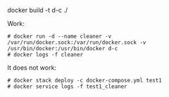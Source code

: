 docker build -t d-c ./

Work:
```
# docker run -d --name cleaner -v /var/run/docker.sock:/var/run/docker.sock -v /usr/bin/docker:/usr/bin/docker d-c
# docker logs -f cleaner
```

It does not work:
```
# docker stack deploy -c docker-compose.yml test1
# docker service logs -f test1_cleaner
```